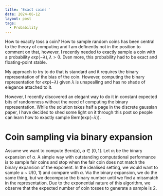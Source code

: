 ```yaml
---
title: 'Exact coins '
date: 2024-06-12
layout: post
tags:
  - Probability
---
```

<!--more--> 
How to exactly toss a coin? How to sample random coins has been central to the theory of computing and I am definently not in the position to comment on that, however, I recently needed to exactly sample a coin with a probability $exp(-\lambda), \lambda > 0$. Even more, this probability had to be exact and floating-point stable. 

My approach to try to do that is standard and it requires the binary representation of the bias of the coin. However, computing the binary representation for $exp(-\lambda)$ given $\lambda$ is unapealling and has no shade of elegance attached to it.

However, I recently discovered an elegant way to do it in constant expected bits of randomness without the need of computing the binary representation. While the solution takes half a page in the discrete gaussian paper, I have decided to shed some light on it through this post so people can learn how to exactly sample Bern(exp($-\lambda$)).


# Coin sampling via binary expansion

Assume we want to compute Bern($\alpha$), $\alpha \in [0, 1]$. Let $\alpha_i$ be the binary expansion of $\alpha$. A simple way with outstanding computational performance is to sample fair coins and stop when the fair coin does not match the binary expansion of the exponent. In the idealised setting, we would want to sample u ~ U(0, 1) and compare with $\alpha$. Via the binary expansion, we do the same thing, but we decompose the binary number until we find a missmatch in the representation. Due to the exponential nature of this algorithm, we observe that the expected number of coin tosses to generate a sample is 2.
